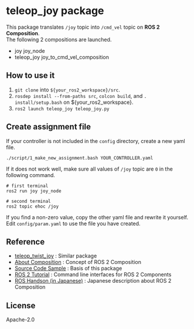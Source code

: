 # teleop_joy package
This package translates `/joy` topic into `/cmd_vel` topic on **ROS 2 Composition**.  
The following 2 compositions are launched.
- joy joy_node
- teleop_joy joy_to_cmd_vel_composition

## How to use it
1. `git clone` into `${your_ros2_workspace}/src`.
2. `rosdep install --from-paths src`, `colcon build`, and `. install/setup.bash` on ${your_ros2_workspace}.
3. `ros2 launch teleop_joy teleop_joy.py`

## Create assignment file
If your controller is not included in the `config` directory, create a new yaml file.
```
./script/1_make_new_assignment.bash YOUR_CONTROLLER.yaml
```
If it does not work well, make sure all values of `/joy` topic are `0` in the following command.
```
# first terminal
ros2 run joy joy_node
```
```
# second terminal
ros2 topic ehoc /joy
```
If you find a non-zero value, copy the other yaml file and rewrite it yourself.
Edit `config/param.yaml` to use the file you have created.

## Reference
- [teleop_twist_joy](https://github.com/ros2/teleop_twist_joy)
  : Similar package
- [About Composition](https://docs.ros.org/en/humble/Concepts/About-Composition.html)
  : Concept of ROS 2 Composition
- [Source Code Sample](https://github.com/ros2/demos/tree/humble/composition)
  : Basis of this package
- [ROS 2 Tutorial](https://docs.ros.org/en/humble/Tutorials/Intermediate/Composition.html)
  : Command line interfaces for ROS 2 Components
- [ROS Handson (in Japanese)](https://ouxt-polaris.github.io/ros_handson/rclcpp)
  : Japanese description about ROS 2 Composition

## License
Apache-2.0